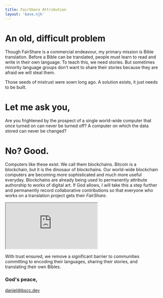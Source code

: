 ```yaml
---
title: FairShare Attribution
layout: 'base.njk'
---
```


# An old, difficult problem

Though FairShare is a commercial endeavour, my primary mission is Bible translation. Before a Bible can be translated, people must learn to read and write in their own language. To teach this, we need stories. But sometimes minority language groups don't want to share their stories because they are afraid we will steal them.

Those seeds of mistrust were sown long ago. A solution exists, it just needs to be built.

# Let me ask you,

Are you frightened by the prospect of a single world-wide computer that once turned on can never be turned off? A computer on which the data stored can never be changed?

# No? Good.

Computers like these exist. We call them blockchains. Bitcoin is a blockchain, but it is the dinosaur of blockchains. Our world-wide blockchain computers are becoming more sophisticated and much more useful everyday. Blockchains are already being used to permanently attribute authorship to works of digital art. If God allows, I will take this a step further and permanently record collaborative contributions so that everyone who works on a translation project gets their _FairShare_.

<section>
  <aside class="slides">
    <iframe src="https://slides.fairshare.company" title="FairShare slides">
      <p>Your browser does not support iframes.</p>
    </iframe>
  </aside>
</section>

With trust ensured, we remove a significant barrier to communities committing to encoding their languages, sharing their stories, and translating their own Bibles.

### God's peace,

<a href="mailto:daniel@bscc.dev">daniel@bscc.dev</a>


